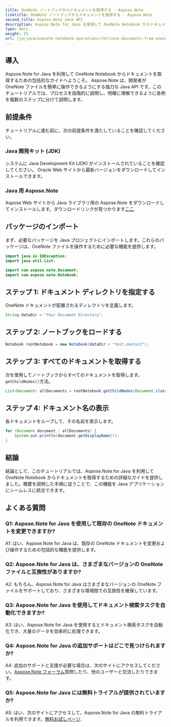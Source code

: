 ```yaml
---
title: OneNote ノートブックからドキュメントを取得する - Aspose.Note
linktitle: OneNote ノートブックからドキュメントを取得する - Aspose.Note
second_title: Aspose.Note Java API
description: Aspose.Note for Java を使用して OneNote Notebook からドキュメントを取得する方法を学習します。シームレスな統合については、ステップバイステップのガイドに従ってください。
type: docs
weight: 25
url: /ja/java/onenote-notebook-operations/retrieve-documents-from-onenote-notebook/
---
```

## 導入

Aspose.Note for Java を利用して OneNote Notebook からドキュメントを取得するための包括的なガイドへようこそ。 Aspose.Note は、開発者が OneNote ファイルを簡単に操作できるようにする強力な Java API です。このチュートリアルでは、プロセスを段階的に説明し、明確に理解できるように各例を複数のステップに分けて説明します。

## 前提条件

チュートリアルに進む前に、次の前提条件を満たしていることを確認してください。

### Java 開発キット (JDK)

システムに Java Development Kit (JDK) がインストールされていることを確認してください。 Oracle Web サイトから最新バージョンをダウンロードしてインストールできます。

### Java 用 Aspose.Note

 Aspose Web サイトから Java ライブラリ用の Aspose.Note をダウンロードしてインストールします。ダウンロードリンクが見つかります[ここ](https://releases.aspose.com/note/java/).

## パッケージのインポート

まず、必要なパッケージを Java プロジェクトにインポートします。これらのパッケージは、OneNote ファイルを操作するために必要な機能を提供します。

```java
import java.io.IOException;
import java.util.List;

import com.aspose.note.Document;
import com.aspose.note.Notebook;
```

## ステップ 1: ドキュメント ディレクトリを指定する

OneNote ドキュメントが配置されるディレクトリを定義します。

```java
String dataDir = "Your Document Directory";
```

## ステップ 2: ノートブックをロードする

```java
Notebook rootNotebook = new Notebook(dataDir + "test.onetoc2");
```

## ステップ 3: すべてのドキュメントを取得する

次を使用してノートブックからすべてのドキュメントを取得します。`getChildNodes()`方法。

```java
List<Document> allDocuments = rootNotebook.getChildNodes(Document.class);
```

## ステップ 4: ドキュメント名の表示

各ドキュメントをループして、その名前を表示します。

```java
for (Document document : allDocuments) {
    System.out.println(document.getDisplayName());
}
```

## 結論

結論として、このチュートリアルでは、Aspose.Note for Java を利用して OneNote Notebook からドキュメントを取得するための詳細なガイドを提供しました。概要を説明した手順に従うことで、この機能を Java アプリケーションにシームレスに統合できます。

## よくある質問

### Q1: Aspose.Note for Java を使用して既存の OneNote ドキュメントを変更できますか?

A1: はい、Aspose.Note for Java は、既存の OneNote ドキュメントを変更および操作するための包括的な機能を提供します。

### Q2: Aspose.Note for Java は、さまざまなバージョンの OneNote ファイルと互換性がありますか?

A2: もちろん、Aspose.Note for Java はさまざまなバージョンの OneNote ファイルをサポートしており、さまざまな環境間での互換性を確保しています。

### Q3: Aspose.Note for Java を使用してドキュメント検索タスクを自動化できますか?

A3: はい、Aspose.Note for Java を使用するとドキュメント検索タスクを自動化でき、大量のデータを効率的に処理できます。

### Q4: Aspose.Note for Java の追加サポートはどこで見つけられますか?

 A4: 追加のサポートと支援が必要な場合は、次のサイトにアクセスしてください。[Aspose.Note フォーラム](https://forum.aspose.com/c/note/28)質問したり、他のユーザーと交流したりできます。

### Q5: Aspose.Note for Java には無料トライアルが提供されていますか?

 A5: はい、次のサイトにアクセスして、Aspose.Note for Java の無料トライアルを利用できます。[無料お試しページ](https://releases.aspose.com/).